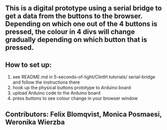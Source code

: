 ## This is a digital prototype using a serial bridge to get a data from the buttons to the browser. Depending on which one out of the 4 buttons is pressed, the colour in 4 divs will change gradually depending on which button that is pressed. 

## How to set up:
1. see README.md in 5-seconds-of-light/ClintH tutorials/ serial-bridge and follow the instructions there
2. hook up the physical buttons prototype to Arduino board
3. upload Arduino code to the Arduino board
4. press buttons to see colour change in your browser window

## Contributors: Felix Blomqvist, Monica Posmaesi, Weronika Wierzba

